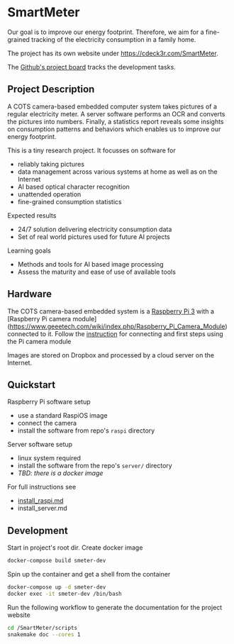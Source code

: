 # SmartMeter

Our goal is to improve our energy footprint. Therefore, we aim for a fine-grained tracking of the electricity consumption in a family home. 

The project has its own website under https://cdeck3r.com/SmartMeter.

The [Github's project board](https://github.com/cdeck3r/SmartMeter/projects/1) tracks the development tasks.

## Project Description

A COTS camera-based embedded computer system takes pictures of a regular electricity meter. A server software performs an OCR and converts the pictures into numbers. Finally, a statistics report reveals some insights on consumption patterns and behaviors which enables us to improve our energy footprint.

This is a tiny research project. It focusses on software for 

* reliably taking pictures
* data management across various systems at home as well as on the Internet
* AI based optical character recognition
* unattended operation
* fine-grained consumption statistics

Expected results

* 24/7 solution delivering electricity consumption data
* Set of real world pictures used for future AI projects

Learning goals

* Methods and tools for AI based image processing
* Assess the maturity and ease of use of available tools

## Hardware

The COTS camera-based embedded system is a [Raspberry Pi 3](https://en.wikipedia.org/wiki/Raspberry_Pi) with a [Raspberry Pi camera module] (https://www.geeetech.com/wiki/index.php/Raspberry_Pi_Camera_Module) connected to it. Follow the [instruction](https://projects.raspberrypi.org/en/projects/getting-started-with-picamera) for connecting and first steps using the Pi camera module

Images are stored on Dropbox and processed by a cloud server on the Internet.

## Quickstart

Raspberry Pi software setup

* use a standard RaspiOS image
* connect the camera
* install the software from repo's `raspi` directory

Server software setup

* linux system required 
* install the software from the repo's `server/` directory 
* *TBD: there is a docker image*

For full instructions see

* [install_raspi.md](install_raspi.md)
* install_server.md

## Development

Start in project's root dir. Create docker image

```bash
docker-compose build smeter-dev 
```

Spin up the container and get a shell from the container
```bash
docker-compose up -d smeter-dev
docker exec -it smeter-dev /bin/bash
```

Run the following workflow to generate the documentation for the project website

```bash
cd /SmartMeter/scripts
snakemake doc --cores 1
```